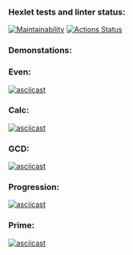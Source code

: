 ### Hexlet tests and linter status:
[![Maintainability](https://api.codeclimate.com/v1/badges/875bff6d0026619f6c86/maintainability)](https://codeclimate.com/github/Virgial98/java-project-61/maintainability)
[![Actions Status](https://github.com/Virgial98/java-project-61/actions/workflows/hexlet-check.yml/badge.svg)](https://github.com/Virgial98/java-project-61/actions)

### Demonstations:
### Even: 
[![asciicast](https://asciinema.org/a/645382.svg)](https://asciinema.org/a/645382)
### Calc:
[![asciicast](https://asciinema.org/a/645383.svg)](https://asciinema.org/a/645383)
### GCD: 
[![asciicast](https://asciinema.org/a/645390.svg)](https://asciinema.org/a/645390)
### Progression:
[![asciicast](https://asciinema.org/a/645384.svg)](https://asciinema.org/a/645384)
### Prime:
[![asciicast](https://asciinema.org/a/645387.svg)](https://asciinema.org/a/645387)